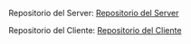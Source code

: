 Repositorio del Server:
[Repositorio del Server](https://github.com/fairyofshampoo/Spider-CLUE-Server)

Repositorio del Cliente:
[Repositorio del Cliente](https://github.com/fairyofshampoo/SpiderCLUE-Client)
